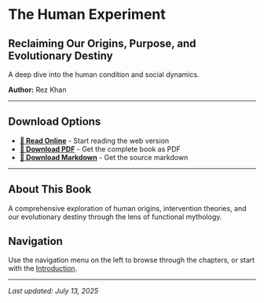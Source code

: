 # The Human Experiment

## Reclaiming Our Origins, Purpose, and Evolutionary Destiny

A deep dive into the human condition and social dynamics.

**Author:** Rez Khan

---

## Download Options

- **[📖 Read Online](the-human-experiment.md)** - Start reading the web version
- **[📄 Download PDF](downloads/30_The_Human_Experiment.pdf)** - Get the complete book as PDF
- **[📝 Download Markdown](downloads/30_The_Human_Experiment.md)** - Get the source markdown

---

## About This Book

A comprehensive exploration of human origins, intervention theories, and our evolutionary destiny through the lens of functional mythology.

## Navigation

Use the navigation menu on the left to browse through the chapters, or start with the [Introduction](the-human-experiment.md).

---

*Last updated: July 13, 2025*
